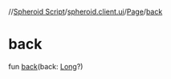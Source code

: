 //[Spheroid Script](../../index.md)/[spheroid.client.ui](../index.md)/[Page](index.md)/[back](back.md)



# back  
 
fun [back](back.md)(back: [Long](../../spheroid/-long/index.md)?)  



